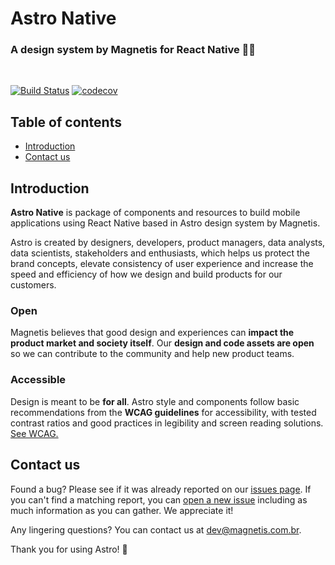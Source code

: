 # Astro Native

### A design system by Magnetis for React Native 👩‍🚀

<br />

[![Build Status](https://travis-ci.org/magnetis/astro-native.svg?branch=main)](https://travis-ci.org/magnetis/astro-native) [![codecov](https://codecov.io/gh/magnetis/astro-native/branch/main/graph/badge.svg?token=LVMG3RI9ZF)](https://codecov.io/gh/magnetis/astro-native)

## Table of contents

- [Introduction](#introduction)
- [Contact us](#contact-us)

## Introduction

**Astro Native** is package of components and resources to build mobile applications using React Native based in Astro design system by Magnetis.

Astro is created by designers, developers, product managers, data analysts, data scientists, stakeholders and enthusiasts, which helps us protect the brand concepts, elevate consistency of user experience and increase the speed and efficiency of how we design and build products for our customers.

### Open

Magnetis believes that good design and experiences can **impact the product market and society itself**. Our **design and code assets are open** so we can contribute to the community and help new product teams.

### Accessible

Design is meant to be **for all**. Astro style and components follow basic recommendations from the **WCAG guidelines** for accessibility, with tested contrast ratios and good practices in legibility and screen reading solutions.
[See WCAG.](https://www.w3.org/TR/WCAG21/)

## Contact us

Found a bug? Please see if it was already reported on our [issues page](https://github.com/magnetis/astro-native/issues). If you can't find a matching report, you can [open a new issue](https://github.com/magnetis/astro-native/issues/new) including as much information as you can gather. We appreciate it!

Any lingering questions? You can contact us at [dev@magnetis.com.br](mailto:dev@magnetis.com.br).

Thank you for using Astro! 🎉
